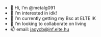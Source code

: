 - 👋 Hi, I’m @metalg091
- 👀 I’m interested in idk!
- 🌱 I’m currently getting my Bsc at ELTE IK
- 💞️ I’m looking to collaborate on living
- 📫 email: jaoycb@inf.elte.hu

<!---
metalg091/metalg091 is a ✨ special ✨ repository because its `README.md` (this file) appears on your GitHub profile.
You can click the Preview link to take a look at your changes.
--->
